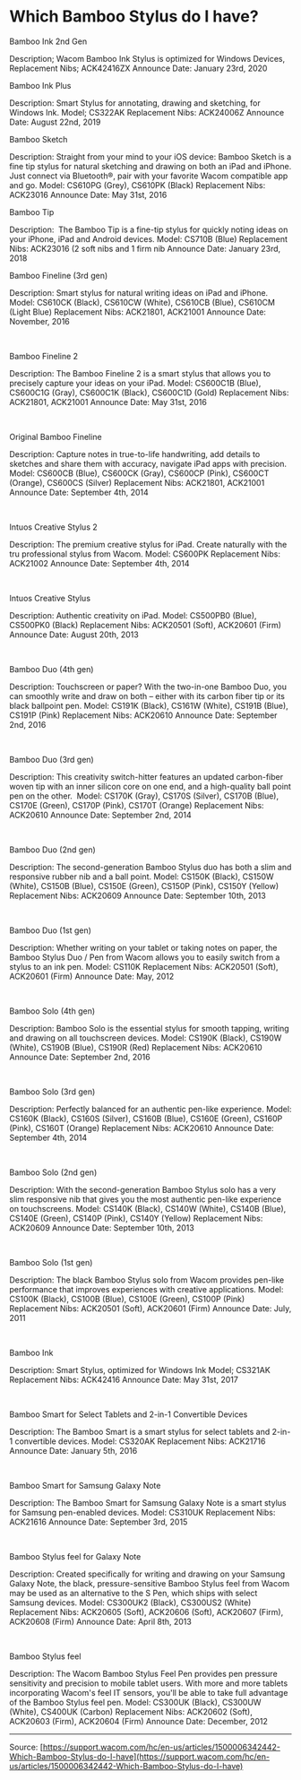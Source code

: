 # Which Bamboo Stylus do I have?

Bamboo Ink 2nd Gen

Description; Wacom Bamboo Ink Stylus is optimized for Windows Devices,
Replacement Nibs; ACK42416ZX 
Announce Date: January 23rd, 2020




Bamboo Ink Plus

Description: Smart Stylus for annotating, drawing and sketching, for Windows Ink.
Model; CS322AK
Replacement Nibs: ACK24006Z
Announce Date: August 22nd, 2019




Bamboo Sketch

Description: Straight from your mind to your iOS device: Bamboo Sketch is a fine tip stylus for natural sketching and drawing on both an iPad and iPhone. Just connect via Bluetooth®, pair with your favorite Wacom compatible app and go.
Model: CS610PG (Grey), CS610PK (Black)
Replacement Nibs: ACK23016
Announce Date: May 31st, 2016




Bamboo Tip

Description:  The Bamboo Tip is a fine-tip stylus for quickly noting ideas on your iPhone, iPad and Android devices.
Model: CS710B (Blue)
Replacement Nibs: ACK23016 (2 soft nibs and 1 firm nib
Announce Date: January 23rd, 2018




Bamboo Fineline (3rd gen)

Description: Smart stylus for natural writing ideas on iPad and iPhone.
Model: CS610CK (Black), CS610CW (White), CS610CB (Blue), CS610CM (Light Blue)
Replacement Nibs: ACK21801, ACK21001
Announce Date: November, 2016




 


Bamboo Fineline 2

Description: The Bamboo Fineline 2 is a smart stylus that allows you to precisely capture your ideas on your iPad.
Model: CS600C1B (Blue), CS600C1G (Gray), CS600C1K (Black), CS600C1D (Gold)
Replacement Nibs: ACK21801, ACK21001
Announce Date: May 31st, 2016




 


Original Bamboo Fineline

Description: Capture notes in true-to-life handwriting, add details to sketches and share them with accuracy, navigate iPad apps with precision.
Model: CS600CB (Blue), CS600CK (Gray), CS600CP (Pink), CS600CT (Orange), CS600CS (Silver)
Replacement Nibs: ACK21801, ACK21001
Announce Date: September 4th, 2014




 


Intuos Creative Stylus 2

Description: The premium creative stylus for iPad. Create naturally with the tru professional stylus from Wacom.
Model: CS600PK
Replacement Nibs: ACK21002
Announce Date: September 4th, 2014




 


Intuos Creative Stylus

Description: Authentic creativity on iPad.
Model: CS500PB0 (Blue), CS500PK0 (Black)
Replacement Nibs: ACK20501 (Soft), ACK20601 (Firm)
Announce Date: August 20th, 2013




 


Bamboo Duo (4th gen)

Description: Touchscreen or paper? With the two-in-one Bamboo Duo, you can smoothly write and draw on both – either with its carbon fiber tip or its black ballpoint pen.
Model: CS191K (Black), CS161W (White), CS191B (Blue), CS191P (Pink)
Replacement Nibs: ACK20610
Announce Date: September 2nd, 2016




 


Bamboo Duo (3rd gen)

Description: This creativity switch-hitter features an updated carbon-fiber woven tip with an inner silicon core on one end, and a high-quality ball point pen on the other. 
Model: CS170K (Gray), CS170S (Silver), CS170B (Blue), CS170E (Green), CS170P (Pink), CS170T (Orange)
Replacement Nibs: ACK20610
Announce Date: September 2nd, 2014




 


Bamboo Duo (2nd gen)

Description: The second-generation Bamboo Stylus duo has both a slim and responsive rubber nib and a ball point.
Model: CS150K (Black), CS150W (White), CS150B (Blue), CS150E (Green), CS150P (Pink), CS150Y (Yellow)
Replacement Nibs: ACK20609
Announce Date: September 10th, 2013




 


Bamboo Duo (1st gen)

Description: Whether writing on your tablet or taking notes on paper, the Bamboo Stylus Duo / Pen from Wacom allows you to easily switch from a stylus to an ink pen.
Model: CS110K
Replacement Nibs: ACK20501 (Soft), ACK20601 (Firm)
Announce Date: May, 2012




 


Bamboo Solo (4th gen)

Description: Bamboo Solo is the essential stylus for smooth tapping, writing and drawing on all touchscreen devices.
Model: CS190K (Black), CS190W (White), CS190B (Blue), CS190R (Red)
Replacement Nibs: ACK20610
Announce Date: September 2nd, 2016




 


Bamboo Solo (3rd gen)

Description: Perfectly balanced for an authentic pen-like experience.
Model: CS160K (Black), CS160S (Silver), CS160B (Blue), CS160E (Green), CS160P (Pink), CS160T (Orange)
Replacement Nibs: ACK20610
Announce Date: September 4th, 2014




 


Bamboo Solo (2nd gen)

Description: With the second-generation Bamboo Stylus solo has a very slim responsive nib that gives you the most authentic pen-like experience on touchscreens.
Model: CS140K (Black), CS140W (White), CS140B (Blue), CS140E (Green), CS140P (Pink), CS140Y (Yellow)
Replacement Nibs: ACK20609
Announce Date: September 10th, 2013




 


Bamboo Solo (1st gen)

Description: The black Bamboo Stylus solo from Wacom provides pen-like performance that improves experiences with creative applications.
Model: CS100K (Black), CS100B (Blue), CS100E (Green), CS100P (Pink)
Replacement Nibs: ACK20501 (Soft), ACK20601 (Firm)
Announce Date: July, 2011




 


Bamboo Ink

Description: Smart Stylus, optimized for Windows Ink
Model; CS321AK
Replacement Nibs: ACK42416
Announce Date: May 31st, 2017




 


Bamboo Smart for Select Tablets and 2-in-1 Convertible Devices

Description: The Bamboo Smart is a smart stylus for select tablets and 2-in-1 convertible devices.
Model: CS320AK
Replacement Nibs: ACK21716
Announce Date: January 5th, 2016




 


Bamboo Smart for Samsung Galaxy Note

Description: The Bamboo Smart for Samsung Galaxy Note is a smart stylus for Samsung pen-enabled devices.
Model: CS310UK
Replacement Nibs: ACK21616
Announce Date: September 3rd, 2015




 


Bamboo Stylus feel for Galaxy Note

Description: Created specifically for writing and drawing on your Samsung Galaxy Note, the black, pressure-sensitive Bamboo Stylus feel from Wacom may be used as an alternative to the S Pen, which ships with select Samsung devices.
Model: CS300UK2 (Black), CS300US2 (White)
Replacement Nibs: ACK20605 (Soft), ACK20606 (Soft), ACK20607 (Firm), ACK20608 (Firm)
Announce Date: April 8th, 2013




 


Bamboo Stylus feel

Description: The Wacom Bamboo Stylus Feel Pen provides pen pressure sensitivity and precision to mobile tablet users. With more and more tablets incorporating Wacom's feel IT sensors, you'll be able to take full advantage of the Bamboo Stylus feel pen.
Model: CS300UK (Black), CS300UW (White), CS400UK (Carbon)
Replacement Nibs: ACK20602 (Soft), ACK20603 (Firm), ACK20604 (Firm)
Announce Date: December, 2012

---
Source: [https://support.wacom.com/hc/en-us/articles/1500006342442-Which-Bamboo-Stylus-do-I-have](https://support.wacom.com/hc/en-us/articles/1500006342442-Which-Bamboo-Stylus-do-I-have)
